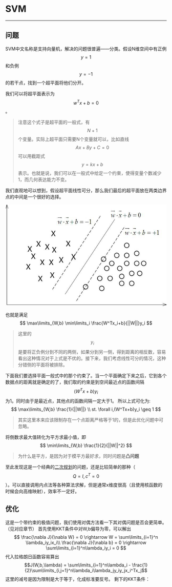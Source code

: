 # SVM

---

## 问题

SVM中文名称是支持向量机，解决的问题很普遍——分类。假设N维空间中有正例$$y = 1$$和负例$$y=-1$$的若干点，找到一个超平面将他们分开。

我们可以将超平面表示为$$w^Tx+b=0$$。

> 注意这个式子是超平面的一般式，有$$N+1$$个变量。实际上超平面只需要N个变量就可以，比如直线$$Ax + By + C = 0$$可以用截距式$$y = kx +b$$表示。也就是说，我们可以在一般式中给定一个约束，使得变量个数减少1，而几何表达能力不变。

我们直观地可以想到，假设超平面线性可分，那么我们最后的超平面放在两类边界点的中间是一个很好的选择。

![](/assets/20140829134548371.jpeg)

也就是满足
$$
\max\limits_{W,b} \min\limits_i \frac{W^Tx_i+b}{||W||}y_i
$$
> 这里的$$y_i$$是要将正负例分到不同的两侧，如果分到另一侧，得到距离的相反数，容易看出这种情况对于上式是不优的。接下来，我们考虑线性可分的情况，这种分错侧的平面将被排除。

下面我们要选择平面一般式中的那个约束了。当一个平面确定下来之后，它到各个数据点的距离就是确定的了，我们取的约束是到空间最近点的函数间隔$$(W^Tx+b)y_i $$为1。同时由于是最近点，其他点的函数间隔一定大于1。
所以上式可化为:
$$
\max\limits_{W,b} \frac{1}{||W||}
\\
st. \forall i,(W^Tx+b)y_i \geq 1
$$
> 其实这里本来应该限制存在一个点距离严格等于1的，但是此优化问题中可忽略。

将倒数求最大值转化为平方求最小值，即
$$
\min\limits_{W,b} \frac{1}{2}{||W||^2}
$$
>为什么是平方，是因为对于模平方最好求，同时问题是**凸问题**

至此发现这是一个经典的[二次规划](https://en.wikipedia.org/wiki/Quadratic_programming)的问题，还是比较简单的那种（$$Q=I,c^T=0$$）。可以直接调用内点法等各种算法求解，但是通常x维度很高（且使用核函数的时候会向高维映射），效率不一定好。
## 优化
这是一个带约束的极值问题，我们使用对偶方法看一下其对偶问题是否会更简单。（见对应章节）
首先使用KKT条件中对W,b偏导为零，可以解出
$$
\frac{\nabla J}{\nabla W} = 0 \rightarrow W = \sum\limits_{i=1}^n \lambda_iy_ix_i\\
\frac{\nabla J}{\nabla b} = 0 \rightarrow \sum\limits_{i=1}^n\lambda_iy_i = 0
$$
代入拉格朗日函数容易算出
$$J(W,b,\lambda) = \sum\limits_{i=1}^n\lambda_i - \frac{1}{2}\sum\limits_{i,j=1}^n\lambda_i\lambda_jy_iy_jx_i^Tx_j$$
这里的减号是因为限制是大于等于，化成标准要反号。
剩下的KKT条件：
